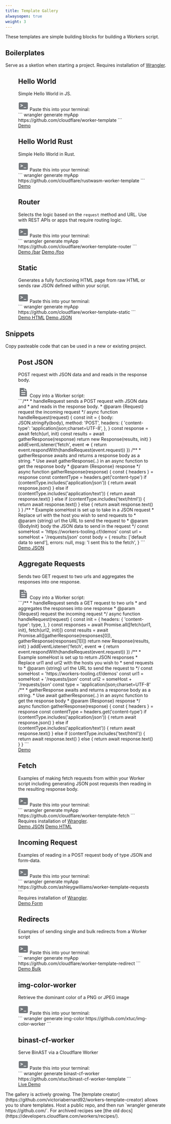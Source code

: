 ```yaml
---
title: Template Gallery
alwaysopen: true
weight: 3
---
```


<p>These templates are simple building blocks for building a Workers script.</p>
<h2>Boilerplates</h2>
<p>Serve as a sketlon when starting a project. <span>Requires installation of <a href="https://github.com/cloudflare/wrangler">Wrangler</a>.</span></p>
<section class="template-wrapper boilerplate">
  <figure class="template-card boilerplate">
    <h2>Hello World</h2>
    <p>Simple Hello World in JS.</p>
    <div class="copy-group">
      <div class="copy-step">
        <img src="media/terminal.svg" id="img"/>
        <span>Paste this into your terminal:</span>
      </div>
      <div class="copy">
      ```
          wrangler generate myApp https://github.com/cloudflare/worker-template
      ```
      </div>
    </div>
    <div class="links">
      <a
        class="demo"
        href="https://cloudflareworkers.com/#6626eb50f7b53c2d42b79d1082b9bd37:https://tutorial.cloudflareworkers.com"
        >Demo</a
      >
    </div>
  </figure>
  <figure class="template-card boilerplate">
    <h2>Hello World Rust</h2>
    <p>Simple Hello World in Rust.</p>
    <div class="copy-group">
      <div class="copy-step">
        <img src="media/terminal.svg" id="img"/>
        <span>Paste this into your terminal:</span>
      </div>
      <div class="copy">
      ```
        wrangler generate myApp https://github.com/cloudflare/rustwasm-worker-template
      ```
      </div>
    </div>
    <div class="links">
                 <a
        class="demo"
        href="https://cloudflareworkers.com/#1992963c14c25bc8dc4c50f4cab740e5:https://tutorial.cloudflareworkers.com"
        >Demo</a
      >
    </div>
  </figure>
  <figure class="template-card boilerplate">
    <h2>Router</h2>
    <p>Selects the logic based on the <code>request</code> method and URL. Use with REST APIs or apps
      that require routing logic.
    </p>
    <div class="copy-group">
      <div class="copy-step">
        <img src="media/terminal.svg" id="img"/>
        <span>Paste this into your terminal:</span>
      </div>
      <div class="copy">
      ```
        wrangler generate myApp https://github.com/cloudflare/worker-template-router
      ```
      </div>
    </div>
    <div class="links">
      <a
        class="demo"
        href="https://cloudflareworkers.com/#6cbbd3ae7d4e928da3502cb9ce11227a:https://tutorial.cloudflareworkers.com/bar"
        >Demo /bar</a
      >
      <a
        class="demo"
        href="https://cloudflareworkers.com/#6cbbd3ae7d4e928da3502cb9ce11227a:https://tutorial.cloudflareworkers.com/foo"
        >Demo /foo</a
      >
    </div>
  </figure>
  <figure class="template-card boilerplate">
    <h2>Static</h2>
    <p>Generates a fully functioning HTML page from raw HTML or sends raw JSON defined within your script.
    </p>
    <div class="copy-group">
      <div class="copy-step">
        <img src="media/terminal.svg" id="img"/>
        <span>Paste this into your terminal:</span>
      </div>
      <div class="copy">
      ```
        wrangler generate myApp https://github.com/cloudflare/worker-template-static
      ```
      </div>
    </div>
    <div class="links">
      <a
        class="demo"
        href="https://cloudflareworkers.com/#3160870d853b4df56a711621c7bd4ef3:https://tutorial.cloudflareworkers.com/static/html"
        >Demo HTML</a
      >
      <a
        class="demo"
        href="https://cloudflareworkers.com/#3160870d853b4df56a711621c7bd4ef3:https://tutorial.cloudflareworkers.com/static/json"
        >Demo JSON</a
      >
    </div>
  </figure>
  </section>
  <h2>Snippets</h2>
  <p>Copy pasteable code that can be used in a new or existing project.</p>
  <section class="template-wrapper snippet">
  <figure class="template-card snippet">
    <h2>Post JSON</h2>
    <p>
     POST request with JSON data and and reads in the response body.
    </p>
    <div class="copy-group">
      <div class="copy-step">
      <img id="img" type="image/svg+xml" src="media/file.svg"/>
        <span>Copy into a Worker script:</span>
      </div>
      <div class="copy">
    ```/**
 * handleRequest sends a POST request with JSON data and
 * and reads in the response body.
 * @param {Request} request the incoming request
 */
async function handleRequest(request) {
  const init = {
    body: JSON.stringify(body),
    method: 'POST',
    headers: {
      'content-type': 'application/json;charset=UTF-8',
    },
  }
  const response = await fetch(url, init)
  const results = await gatherResponse(response)
  return new Response(results, init)
}
addEventListener('fetch', event => {
  return event.respondWith(handleRequest(event.request))
})
/**
 * gatherResponse awaits and returns a response body as a string.
 * Use await gatherResponse(..) in an async function to get the response body
 * @param {Response} response
 */
async function gatherResponse(response) {
  const { headers } = response
  const contentType = headers.get('content-type')
  if (contentType.includes('application/json')) {
    return await response.json()
  } else if (contentType.includes('application/text')) {
    return await response.text()
  } else if (contentType.includes('text/html')) {
    return await response.text()
  } else {
    return await response.text()
  }
}
/**
 * Example someHost is set up to take in a JSON request
 * Replace url with the host you wish to send requests to
 * @param {string} url the URL to send the request to
 * @param {BodyInit} body the JSON data to send in the request
 */
const someHost = 'https://workers-tooling.cf/demos'
const url = someHost + '/requests/json'
const body = {
  results: ['default data to send'],
  errors: null,
  msg: 'I sent this to the fetch',
}
    ```
    </div>
    </div>
    <div class="links">
      <a
        class="demo"
        href="https://cloudflareworkers.com/#edce60b7d57c1e98fbe2d931aaaaf25f:https://tutorial.cloudflareworkers.com"
        >Demo JSON</a
      >
    </div>
  </figure>
  <figure class="template-card snippet">
    <h2>Aggregate Requests</h2>
    <p>
      Sends two GET request to two urls and aggregates the responses into one response.
    </p>
    <div class="copy-group">
      <div class="copy-step">
      <img id="img" type="image/svg+xml" src="media/file.svg"/>
        <span>Copy into a Worker script:</span>
      </div>
      <div class="copy">
    ```/**
 * handleRequest sends a GET request to two urls
 * and aggregates the responses into one response
 * @param {Request} request the incoming request
 */
async function handleRequest(request) {
  const init = {
    headers: {
      'content-type': type,
    },
  }
  const responses = await Promise.all([fetch(url1, init), fetch(url2, init)])
  const results = await Promise.all([gatherResponse(responses[0]), gatherResponse(responses[1])])
  return new Response(results, init)
}
addEventListener('fetch', event => {
  return event.respondWith(handleRequest(event.request))
})
/**
 * Example someHost is set up to return JSON responses
 * Replace url1 and url2  with the hosts you wish to
 * send requests to
 * @param {string} url the URL to send the request to
 */
const someHost = 'https://workers-tooling.cf/demos'
const url1 = someHost + '/requests/json'
const url2 = someHost + '/requests/json'
const type = 'application/json;charset=UTF-8'
/**
 * gatherResponse awaits and returns a response body as a string.
 * Use await gatherResponse(..) in an async function to get the response body
 * @param {Response} response
 */
async function gatherResponse(response) {
  const { headers } = response
  const contentType = headers.get('content-type')
  if (contentType.includes('application/json')) {
    return await response.json()
  } else if (contentType.includes('application/text')) {
    return await response.text()
  } else if (contentType.includes('text/html')) {
    return await response.text()
  } else {
    return await response.text()
  }
}
    ```
      </div>
    </div>
    <div class="links">
      <a
        class="demo"
        href="https://cloudflareworkers.com/#eaaa52283784c21aec989c64b9db32d3:https://example.com"
        >Demo</a
      >
    </div>
  </figure>
  <figure class="template-card boilerplate">
    <h2>Fetch</h2>
    <p>
      Examples of making fetch requests from within your Worker script including generating JSON
      post requests then reading in the resulting response body.
    </p>
    <div class="copy-group">
      <div class="copy-step">
        <img id="img" type="image/svg+xml" src="media/terminal.svg"/>
        <span>Paste this into your terminal:</span>
      </div>
      <div class="copy">
      ```
        wrangler generate myApp https://github.com/cloudflare/worker-template-fetch
      ```
      </div>
    </div>
    <span>Requires installation of <a href="https://github.com/cloudflare/wrangler">Wrangler</a>.</span>
    <div class="links">
      <a
        class="demo"
        href="https://cloudflareworkers.com/#c72284898b1767342dc5c7bc24925e16:https://tutorial.cloudflareworkers.com/json"
        >Demo JSON</a
      >
      <a
        class="demo"
        href="https://cloudflareworkers.com/#c72284898b1767342dc5c7bc24925e16:https://tutorial.cloudflareworkers.com/html"
        >Demo HTML</a
      >
    </div>
  </figure>
  <figure class="template-card boilerplate">
    <h2>Incoming Request</h2>
    <p>
      Examples of reading in a POST request body of type JSON and form-data.
    </p>
    <div class="copy-group">
      <div class="copy-step">
        <img src="media/terminal.svg" id="img"/>
        <span>Paste this into your terminal:</span>
      </div>
      <div class="copy">
      ```
        wrangler generate myApp https://github.com/ashleygwilliams/worker-template-requests
      ```
      </div>
    </div>
    <span>Requires installation of <a href="https://github.com/cloudflare/wrangler">Wrangler</a>.</span>
    <div class="links">
      <a
        class="demo"
        href="https://cloudflareworkers.com/#6cf6a1d0d8e5a0bd3be434b754c183f0:https://tutorial.cloudflareworkers.com/form"
        >Demo Form</a
      >
    </div>
  </figure>
  <figure class="template-card boilerplate">
    <h2>Redirects</h2>
    <p>Examples of sending single and bulk redirects from a Worker script</p>
    <div class="copy-group">
      <div class="copy-step">
        <img src="media/terminal.svg" id="img"/>
        <span>Paste this into your terminal:</span>
      </div>
      <div class="copy">
      ```
        wrangler generate myApp https://github.com/cloudflare/worker-template-redirect
      ```
      </div>
    </div>
    <div class="links">
      <a class="demo" href="https://cloudflareworkers.com/#5ab384d18305ff16ee4fe261e63c5cbe:https://tutorial.cloudflareworkers.com/redirect/bulk3">Demo Bulk</a>
    </div>
  </figure>
  <figure class="template-card boilerplate">
    <h2>img-color-worker</h2>
    <p>Retrieve the dominant color of a PNG or JPEG image</p>
    <div class="copy-group">
      <div class="copy-step">
        <img src="media/terminal.svg" id="img"/>
        <span>Paste this into your terminal:</span>
      </div>
      <div class="copy">
      ```
        wrangler generate img-color https://github.com/xtuc/img-color-worker
      ```
      </div>
    </div>
  </figure>
  <figure class="template-card boilerplate">
    <h2>binast-cf-worker</h2>
    <p>Serve BinAST via a Cloudflare Worker</p>
    <div class="copy-group">
      <div class="copy-step">
        <img src="media/terminal.svg" id="img"/>
        <span>Paste this into your terminal:</span>
      </div>
      <div class="copy">
      ```
        wrangler generate binast-cf-worker https://github.com/xtuc/binast-cf-worker-template
      ```
      </div>
    </div>
    <div class="links">
      <a class="demo" href="https://serve-binjs.that-test.site/">Live Demo</a>
    </div>
  </figure>
</section>
The gallery is actively growing. The [template creator](https://github.com/victoriabernard92/workers-template-creator) allows you to share templates. Host a public repo, and then run `wrangler generate https://github.com/<your-repo>`.
For archived recipes see [the old docs](https://developers.cloudflare.com/workers/recipes/).
